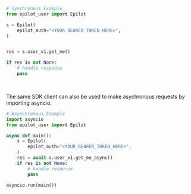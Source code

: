 <!-- Start SDK Example Usage [usage] -->
```python
# Synchronous Example
from epilot_user import Epilot

s = Epilot(
    epilot_auth="<YOUR_BEARER_TOKEN_HERE>",
)


res = s.user_v1.get_me()

if res is not None:
    # handle response
    pass
```

</br>

The same SDK client can also be used to make asychronous requests by importing asyncio.
```python
# Asynchronous Example
import asyncio
from epilot_user import Epilot

async def main():
    s = Epilot(
        epilot_auth="<YOUR_BEARER_TOKEN_HERE>",
    )
    res = await s.user_v1.get_me_async()
    if res is not None:
        # handle response
        pass

asyncio.run(main())
```
<!-- End SDK Example Usage [usage] -->